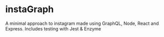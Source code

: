 # instaGraph
A minimal approach to instagram made using GraphQL, Node, React and Express. Includes testing with Jest & Enzyme
